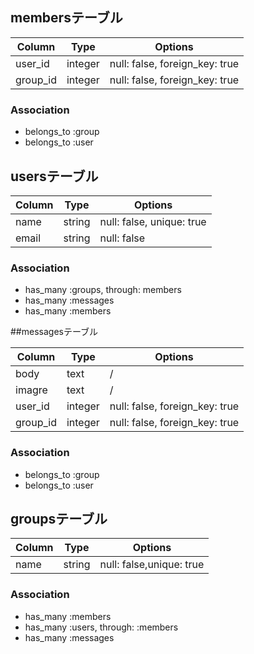 ## membersテーブル

|Column|Type|Options|
|------|----|-------|
|user_id|integer|null: false, foreign_key: true|
|group_id|integer|null: false, foreign_key: true|

### Association
- belongs_to :group
- belongs_to :user

## usersテーブル

|Column|Type|Options|
|------|----|-------|
|name|string|null: false, unique: true|
|email|string|null: false|

### Association
- has_many :groups, through: members
- has_many :messages
- has_many :members

##messagesテーブル

|Column|Type|Options|
|------|----|-------|
|body|text|/|
|imagre|text|/|
|user_id|integer|null: false, foreign_key: true|
|group_id|integer|null: false, foreign_key: true|

### Association
- belongs_to :group
- belongs_to :user

## groupsテーブル

|Column|Type|Options|
|------|----|-------|
|name|string|null: false,unique: true|

### Association
- has_many :members
- has_many :users, through: :members
- has_many :messages
